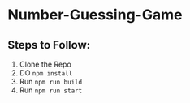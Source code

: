 # Number-Guessing-Game

## Steps to Follow:

1) Clone the Repo
2) DO ```npm install ```
3) Run ```npm run build ```
4) Run ```npm run start```